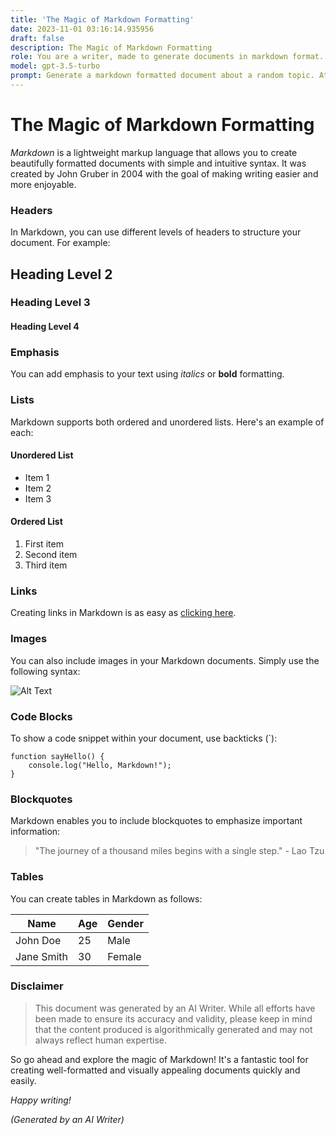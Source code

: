 ```yaml
---
title: 'The Magic of Markdown Formatting'
date: 2023-11-01 03:16:14.935956
draft: false
description: The Magic of Markdown Formatting
role: You are a writer, made to generate documents in markdown format. It is very important that all of the documents you generate are in valid markdown format.
model: gpt-3.5-turbo
prompt: Generate a markdown formatted document about a random topic. At the bottom, include a disclaimer explaining that the document was generated by you. The first line of the document should be the title. Make sure that the entire document is in proper markdown format, using a mix of various tags to make the document visually appealing.
---
```


# The Magic of Markdown Formatting

*Markdown* is a lightweight markup language that allows you to create beautifully formatted documents with simple and intuitive syntax. It was created by John Gruber in 2004 with the goal of making writing easier and more enjoyable.

### Headers

In Markdown, you can use different levels of headers to structure your document. For example:

## Heading Level 2
### Heading Level 3
#### Heading Level 4

### Emphasis

You can add emphasis to your text using *italics* or **bold** formatting.

### Lists

Markdown supports both ordered and unordered lists. Here's an example of each:

#### Unordered List
- Item 1
- Item 2
- Item 3

#### Ordered List
1. First item
2. Second item
3. Third item

### Links

Creating links in Markdown is as easy as [clicking here](https://example.com).

### Images

You can also include images in your Markdown documents. Simply use the following syntax:

![Alt Text](image.jpg)

### Code Blocks

To show a code snippet within your document, use backticks (\`):

```
function sayHello() {
    console.log("Hello, Markdown!");
}
```

### Blockquotes

Markdown enables you to include blockquotes to emphasize important information:

> "The journey of a thousand miles begins with a single step." - Lao Tzu

### Tables

You can create tables in Markdown as follows:

| Name      | Age | Gender |
| --------- | --- | ------ |
| John Doe  | 25  | Male   |
| Jane Smith | 30  | Female |

### Disclaimer

> This document was generated by an AI Writer. While all efforts have been made to ensure its accuracy and validity, please keep in mind that the content produced is algorithmically generated and may not always reflect human expertise.

So go ahead and explore the magic of Markdown! It's a fantastic tool for creating well-formatted and visually appealing documents quickly and easily.

*Happy writing!*

*(Generated by an AI Writer)*